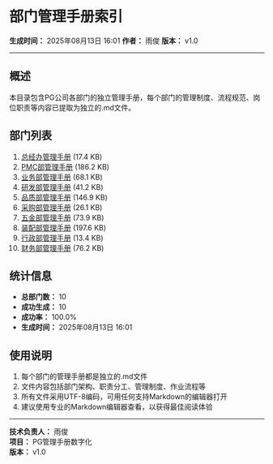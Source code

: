 # 部门管理手册索引

**生成时间：** 2025年08月13日 16:01
**作者：** 雨俊
**版本：** v1.0

---

## 概述

本目录包含PG公司各部门的独立管理手册，每个部门的管理制度、流程规范、岗位职责等内容已提取为独立的.md文件。

## 部门列表

1. [总经办管理手册](./总经办管理手册.md) (17.4 KB)
2. [PMC部管理手册](./PMC部管理手册.md) (186.2 KB)
3. [业务部管理手册](./业务部管理手册.md) (68.1 KB)
4. [研发部管理手册](./研发部管理手册.md) (41.2 KB)
5. [品质部管理手册](./品质部管理手册.md) (146.9 KB)
6. [采购部管理手册](./采购部管理手册.md) (26.1 KB)
7. [五金部管理手册](./五金部管理手册.md) (73.9 KB)
8. [装配部管理手册](./装配部管理手册.md) (197.6 KB)
9. [行政部管理手册](./行政部管理手册.md) (13.4 KB)
10. [财务部管理手册](./财务部管理手册.md) (76.2 KB)


## 统计信息

- **总部门数：** 10
- **成功生成：** 10
- **成功率：** 100.0%
- **生成时间：** 2025年08月13日 16:01

## 使用说明

1. 每个部门的管理手册都是独立的.md文件
2. 文件内容包括部门架构、职责分工、管理制度、作业流程等
3. 所有文件采用UTF-8编码，可用任何支持Markdown的编辑器打开
4. 建议使用专业的Markdown编辑器查看，以获得最佳阅读体验

---

**技术负责人：** 雨俊  
**项目：** PG管理手册数字化  
**版本：** v1.0
